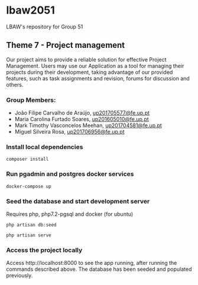 # lbaw2051

LBAW's repository for Group 51

## Theme 7 - Project management
Our project aims to provide a reliable solution for effective Project Management. Users may use our Application as a tool for managing their projects during their development, taking advantage of our provided features, such as task assignments and revision, forums for discussion and others.

### Group Members:
* João Filipe Carvalho de Araújo, up201705577@fe.up.pt
* Maria Carolina Furtado Soares, up201605010@fe.up.pt
* Mark Timothy Vasconcelos Meehan, up201704581@fe.up.pt
* Miguel Silveira Rosa, up201706956@fe.up.pt

### Install local dependencies
```
composer install
```

### Run pgadmin and postgres docker services
```
docker-compose up
```


### Seed the database and start development server
Requires php, php7.2-pgsql and docker (for ubuntu)
```
php artisan db:seed
```
```
php artisan serve
```

### Access the project locally
Access http://localhost:8000 to see the app running, after running the commands described above.
The database has been seeded and populated previously.
